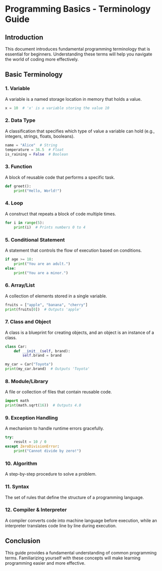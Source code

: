 # Programming Basics - Terminology Guide

## Introduction
This document introduces fundamental programming terminology that is essential for beginners. Understanding these terms will help you navigate the world of coding more effectively.

## Basic Terminology

### 1. **Variable**
A variable is a named storage location in memory that holds a value.
```python
x = 10  # 'x' is a variable storing the value 10
```

### 2. **Data Type**
A classification that specifies which type of value a variable can hold (e.g., integers, strings, floats, booleans).
```python
name = "Alice"  # String
temperature = 36.5  # Float
is_raining = False  # Boolean
```

### 3. **Function**
A block of reusable code that performs a specific task.
```python
def greet():
    print("Hello, World!")
```

### 4. **Loop**
A construct that repeats a block of code multiple times.
```python
for i in range(5):
    print(i)  # Prints numbers 0 to 4
```

### 5. **Conditional Statement**
A statement that controls the flow of execution based on conditions.
```python
if age >= 18:
    print("You are an adult.")
else:
    print("You are a minor.")
```

### 6. **Array/List**
A collection of elements stored in a single variable.
```python
fruits = ["apple", "banana", "cherry"]
print(fruits[0])  # Outputs 'apple'
```

### 7. **Class and Object**
A class is a blueprint for creating objects, and an object is an instance of a class.
```python
class Car:
    def __init__(self, brand):
        self.brand = brand

my_car = Car("Toyota")
print(my_car.brand)  # Outputs 'Toyota'
```

### 8. **Module/Library**
A file or collection of files that contain reusable code.
```python
import math
print(math.sqrt(16))  # Outputs 4.0
```

### 9. **Exception Handling**
A mechanism to handle runtime errors gracefully.
```python
try:
    result = 10 / 0
except ZeroDivisionError:
    print("Cannot divide by zero!")
```

### 10. **Algorithm**
A step-by-step procedure to solve a problem.

### 11. **Syntax**
The set of rules that define the structure of a programming language.

### 12. **Compiler & Interpreter**
A compiler converts code into machine language before execution, while an interpreter translates code line by line during execution.

## Conclusion
This guide provides a fundamental understanding of common programming terms. Familiarizing yourself with these concepts will make learning programming easier and more effective.
